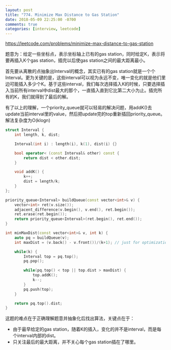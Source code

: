 ```yaml
---
layout: post
title: "774. Minimize Max Distance to Gas Station"
date: 2018-05-09 22:25:00 -0700
comments: true
categories: [interview, leetcode]
---
```

https://leetcode.com/problems/minimize-max-distance-to-gas-station

题意为：给定一些坐标点，表示坐标轴上已有的gas station，同时给定K，表示将要再插入K个gas station，插完以后使gas station之间的最大距离最小。

首先要从离散的点抽象出Interval的概念，其实已有的gas station就是一个个Interval。更为关键的是，这些interval可以视为永远不变，唯一变化的就是他们里边可能插入多少个K。基于这些interval，我们每次选择插入K的时候，只要选择插入当前所有interval中dist最大的那个，一直插入直到它比第二大小为止。插完所有的K，我们就得到了最后的解。

有了以上的理解，一个priority_queue就可以轻易的解决问题，用addK()去update当前interval里的value，然后把update完的top重新插回priority_queue。解法复杂度为O(klogn)

```c++
struct Interval {
    int length, k, dist;

    Interval(int i) : length(i), k(1), dist(i) {}

    bool operator< (const Interval& other) const {
        return dist < other.dist;
    }

    void addK() {
        k++;
        dist = length/k;
    }
};

priority_queue<Interval> buildQueue(const vector<int>& v) {
    vector<int> ret(v.size());
    adjacent_difference(v.begin(), v.end(), ret.begin());
    ret.erase(ret.begin());
    return priority_queue<Interval>(ret.begin(), ret.end());
}

int minMaxDist(const vector<int>& v, int k) {
    auto pq = buildQueue(v);
    int maxDist = (v.back() - v.front())/(k+1); // just for optimization

    while(k) {
        Interval top = pq.top();
        pq.pop();

        while(pq.top() < top || top.dist > maxDist) {
            top.addK();
            k--;
        }
        pq.push(top);
    }

    return pq.top().dist;
}
```

这题的难点在于正确理解题意并抽象化后找出算法，关键点在于：

* 由于最早给定的gas station，随着K的插入，变化的并不是interval，而是每个interval内部的dist。
* 只关注最后的最大距离，并不关心每个gas station插在了哪里。
